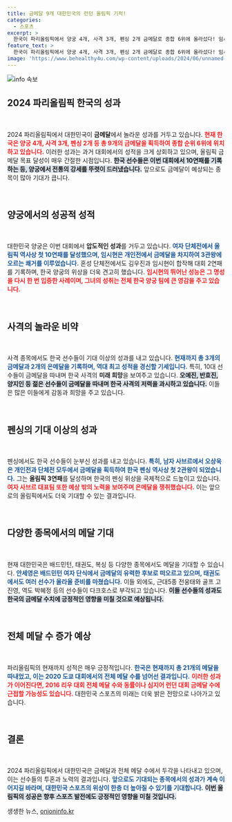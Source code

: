 ```yaml
---
title: 금메달 9개 대한민국의 런던 올림픽 기적!
categories:
  - 스포츠
excerpt: >
  한국이 파리올림픽에서 양궁 4개, 사격 3개, 펜싱 2개 금메달로 종합 6위에 올라섰다! 임시현의 3관왕 등 젊은 선수들의 활약이 돋보이며, 추가 금메달 기대감이 고조되고 있다.
feature_text: >
  한국이 파리올림픽에서 양궁 4개, 사격 3개, 펜싱 2개 금메달로 종합 6위에 올라섰다! 임시현의 3관왕 등 젊은 선수들의 활약이 돋보이며, 추가 금메달 기대감이 고조되고 있다.
image: 'https://www.behealthy4u.com/wp-content/uploads/2024/06/unnamed-file.png'
---
```


<p><img src="https://www.behealthy4u.com/wp-content/uploads/2024/06/unnamed-file.png" alt="info 속보" /></p>

<h2 data-ke-size="size26">2024 파리올림픽 한국의 성과</h2>

<p data-ke-size="size16">&nbsp;</p>

<p>2024 파리올림픽에서 대한민국이 <strong>금메달</strong>에서 놀라운 성과를 거두고 있습니다. <b><span style="color: #ee2323;">현재 한국은 양궁 4개, 사격 3개, 펜싱 2개 등 총 9개의 금메달을 획득하여 종합 순위 6위에 위치하고 있습니다.</span></b> 이러한 성과는 과거 대회에서의 성적을 크게 상회하고 있으며, 올림픽 금메달 목표 달성이 매우 간절한 시점입니다. <b><span style="background-color: #21538527;">한국 선수들은 이번 대회에서 10연패를 기록하는 등, 양궁에서 전통의 강세를 뚜렷이 드러냈습니다.</span></b> 앞으로도 금메달이 예상되는 종목이 많아 기대가 큽니다.</p>

<p data-ke-size="size16">&nbsp;</p>

<h2 data-ke-size="size26">양궁에서의 성공적 성적</h2>

<p data-ke-size="size16">&nbsp;</p>

<p>대한민국 양궁은 이번 대회에서 <strong>압도적인 성과</strong>를 거두고 있습니다. <b><span style="color: #1a5490;">여자 단체전에서 올림픽 역사상 첫 10연패를 달성했으며, 임시현은 개인전에서 금메달을 차지하여 3관왕에 오르는 쾌거를 이루었습니다.</span></b> 혼성 단체전에서도 김우진과 임시현이 합작해 대회 2연패를 기록하며, 한국 양궁의 위상을 더욱 견고히 했습니다. <b><span style="color: #ee2323;">임시현의 뛰어난 성능은 그 명성을 다시 한 번 입증한 사례이며, 그녀의 성취는 전체 한국 양궁 팀에 큰 영감을 주고 있습니다.</span></b></p>

<p data-ke-size="size16">&nbsp;</p>

<h2 data-ke-size="size26">사격의 놀라운 비약</h2>

<p data-ke-size="size16">&nbsp;</p>

<p>사격 종목에서도 한국 선수들이 기대 이상의 성과를 내고 있습니다. <b><span style="color: #1a5490;">현재까지 총 3개의 금메달과 2개의 은메달을 기록하며, 역대 최고 성적을 경신할 기세입니다.</span></b> 특히, 10대 선수들이 금메달을 따내며 한국 사격의 <strong>미래 희망</strong>을 보여주고 있습니다. <b><span style="background-color: #21538527;">오예진, 반효진, 양지인 등 젊은 선수들이 금메달을 따내며 한국 사격의 저력을 과시하고 있습니다.</span></b> 이들은 많은 이들에게 감동과 희망을 주고 있습니다.</p>

<p data-ke-size="size16">&nbsp;</p>

<h2 data-ke-size="size26">펜싱의 기대 이상의 성과</h2>

<p data-ke-size="size16">&nbsp;</p>

<p>펜싱에서도 한국 선수들이 눈부신 성과를 내고 있습니다. <b><span style="color: #1a5490;">특히, 남자 사브르에서 오상욱은 개인전과 단체전 모두에서 금메달을 획득하여 한국 펜싱 역사상 첫 2관왕이 되었습니다.</span></b> 그는 <strong>올림픽 3연패</strong>를 달성하며 한국의 펜싱 위상을 국제적으로 드높이고 있습니다. <b><span style="color: #ee2323;">여자 사브르 대표팀 또한 예상 밖의 노력을 보여주며 은메달을 쟁취했습니다.</span></b> 이는 앞으로의 올림픽에서도 더욱 기대할 수 있는 결과입니다.</p>

<p data-ke-size="size16">&nbsp;</p>

<h2 data-ke-size="size26">다양한 종목에서의 메달 기대</h2>

<p data-ke-size="size16">&nbsp;</p>

<p>현재 대한민국은 배드민턴, 태권도, 복싱 등 다양한 종목에서도 메달을 기대할 수 있습니다. <b><span style="color: #1a5490;">안세영은 배드민턴 여자 단식에서 금메달의 유력한 후보로 떠오르고 있으며, 태권도에서도 여러 선수가 올라올 준비를 마쳤습니다.</span></b> 이들 외에도, 근대5종 전웅태와 골프 고진영, 역도 박혜정 등의 선수들이 다크호스로 부각되고 있습니다. <b><span style="background-color: #21538527;">이들 선수들의 성과도 한국의 금메달 수치에 긍정적인 영향을 미칠 것으로 예상됩니다.</span></b></p>

<p data-ke-size="size16">&nbsp;</p>

<h2 data-ke-size="size26">전체 메달 수 증가 예상</h2>

<p data-ke-size="size16">&nbsp;</p>

<p>파리올림픽의 현재까지 성적은 매우 긍정적입니다. <b><span style="color: #1a5490;">한국은 현재까지 총 21개의 메달을 따내었고, 이는 2020 도쿄 대회에서의 전체 메달 수를 넘어선 결과입니다.</span></b> <b><span style="color: #ee2323;">이러한 성과가 이어진다면, 2016 리우 대회 전체 메달 수와 동률이나 심지어 런던 대회 금메달 수에 근접할 가능성도 있습니다.</span></b> 대한민국 스포츠의 미래는 더욱 밝은 전망으로 나아가고 있습니다.</p>

<p data-ke-size="size16">&nbsp;</p>

<h2 data-ke-size="size26">결론</h2>

<p data-ke-size="size16">&nbsp;</p>

<p>2024 파리올림픽에서 대한민국은 금메달과 전체 메달 수에서 두각을 나타내고 있으며, 이는 선수들의 투혼과 노력의 결과입니다. <b><span style="color: #1a5490;">앞으로도 기대되는 종목에서의 성과가 계속 이어지길 바라며, 대한민국 스포츠의 위상이 한층 더 높아질 수 있기를 기대합니다.</span></b> <b><span style="background-color: #21538527;">이번 올림픽의 성공은 향후 스포츠 발전에도 긍정적인 영향을 미칠 것입니다.</span></b></p>
생생한 뉴스, <a href="https://onioninfo.kr" rel="dofollow">onioninfo.kr</a>


